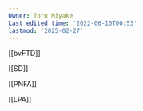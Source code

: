 ```yaml
---
Owner: Toru Miyake
Last edited time: '2022-06-10T00:53'
lastmod: '2025-02-27'
---
```

  

[[bvFTD]]

[[SD]]

[[PNFA]]

[[LPA]]
